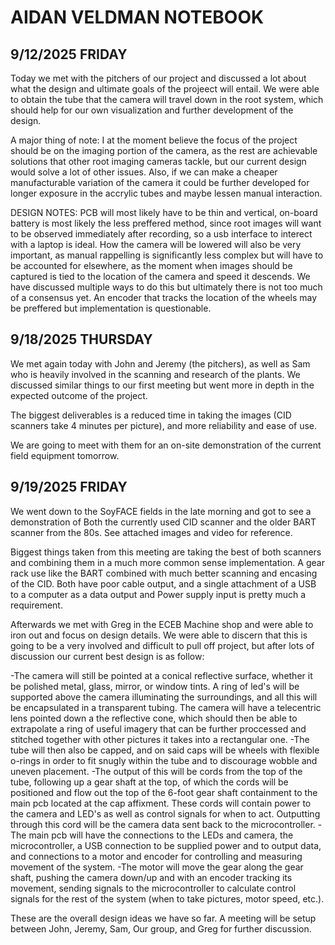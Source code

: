 # **AIDAN VELDMAN NOTEBOOK**

## **9/12/2025 FRIDAY**

Today we met with the pitchers of our project and discussed a lot about what the design and ultimate goals of the projeect will entail. 
We were able to obtain the tube that the camera will travel down in the root system, which should help for our own visualization and further development of the design.

A major thing of note: I at the moment believe the focus of the project should be on the imaging portion of the camera, as the rest are achievable solutions that other root imaging cameras tackle,
but our current design would solve a lot of other issues. Also, if we can make a cheaper manufacturable variation of the camera it could be further developed for longer exposure in the accrylic tubes and maybe lessen manual interaction.

DESIGN NOTES: PCB will most likely have to be thin and vertical, on-board battery is most likely the less preffered method, since root images will want to be observed immediately after recording, so a usb interface to interect with a laptop is ideal.
              How the camera will be lowered will also be very important, as manual rappelling is significantly less complex but will have to be accounted for elsewhere, as the moment when images should be captured is tied to the location of the camera and speed it descends.
              We have discussed multiple ways to do this but ultimately there is not too much of a consensus yet. An encoder that tracks the location of the wheels may be preffered but implementation is questionable.

## **9/18/2025 THURSDAY**

We met again today with John and Jeremy (the pitchers), as well as Sam who is heavily involved in the scanning and research of the plants. We discussed similar things 
to our first meeting but went more in depth in the expected outcome of the project.

The biggest deliverables is a reduced time in taking the images (CID scanners take 4 minutes per picture), and more reliability and ease of use.

We are going to meet with them for an on-site demonstration of the current field equipment tomorrow.

## **9/19/2025 FRIDAY**

We went down to the SoyFACE fields in the late morning and got to see a demonstration of Both the currently used CID scanner and the older BART scanner
from the 80s. See attached images and video for reference.



Biggest things taken from this meeting are taking the best of both scanners and combining them in a much more common sense implementation. A gear rack use like the
BART combined with much better scanning and encasing of the CID. Both have poor cable output, and a single attachment of a USB to a computer as a data output and
Power supply input is pretty much a requirement.

Afterwards we met with Greg in the ECEB Machine shop and were able to iron out and focus on design details. We were able to discern that this is going to be a
very involved and difficult to pull off project, but after lots of discussion our current best design is as follow:

-The camera will still be pointed at a conical reflective surface, whether it be polished metal, glass, mirror, or window tints. A ring of led's will be supported above the camera illuminating the surroundings, and all this will be encapsulated in a transparent tubing. The camera will have a telecentric lens pointed down a the reflective cone, which should then be able to extrapolate a ring of useful imagery that can be further proccessed and stitched together with other pictures it takes into a rectangular one.
-The tube will then also be capped, and on said caps will be wheels with flexible o-rings in order to fit snugly within the tube and to discourage wobble and       uneven placement.
-The output of this will be cords from the top of the tube, following up a gear shaft at the top, of which the cords will be positioned and flow out the top of the 6-foot gear shaft containment to the main pcb located at the cap affixment. These cords will contain power to the camera and LED's as well as control signals for when to act. Outputting through this cord will be the camera data sent back to the microcontroller. 
-The main pcb will have the connections to the LEDs and camera, the microcontroller, a USB connection to be supplied power and to output data, and connections to a motor and encoder for controlling and measuring movement of the system.
-The motor will move the gear along the gear shaft, pushing the camera down/up and with an encoder tracking its movement, sending signals to the microcontroller to calculate control signals for the rest of the system (when to take pictures, motor speed, etc.).

These are the overall design ideas we have so far. A meeting will be setup between John, Jeremy, Sam, Our group, and Greg for further discussion.

